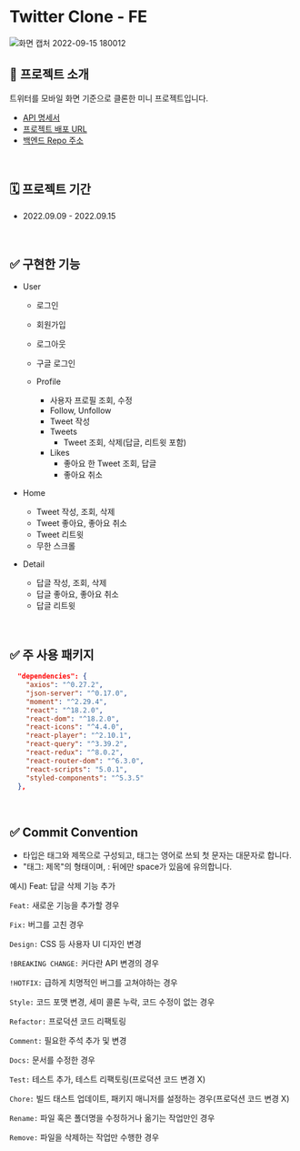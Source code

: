 # Twitter Clone - FE

![화면 캡처 2022-09-15 180012](https://user-images.githubusercontent.com/73919235/190458301-5dcdb62d-05b0-4239-ae60-337a6b5d5f2e.png)

## 📢 프로젝트 소개
트위터를 모바일 화면 기준으로 클론한 미니 프로젝트입니다.
- [API 명세서](https://www.notion.so/d1761736f19246b88c50990a33d7dfe0)
- [프로젝트 배포 URL](http://twitter-mini-clone.s3-website.ap-northeast-2.amazonaws.com/first)
- [백엔드 Repo 주소](https://github.com/CloneCoding-Team4-BE/Twitter-Clone)
<br>

## 🗓 프로젝트 기간
- 2022.09.09 - 2022.09.15
<br>

## ✅ 구현한 기능
- User
    - 로그인
    - 회원가입
    - 로그아웃
    - 구글 로그인
    
    - Profile
        - 사용자 프로필 조회, 수정
        - Follow, Unfollow
        - Tweet 작성
        - Tweets
            - Tweet 조회, 삭제(답글, 리트윗 포함)
        - Likes
            - 좋아요 한 Tweet 조회, 답글
            - 좋아요 취소
        
- Home
    - Tweet 작성, 조회, 삭제
    - Tweet 좋아요, 좋아요 취소
    - Tweet 리트윗
    - 무한 스크롤
        
- Detail
    - 답글 작성, 조회, 삭제
    - 답글 좋아요, 좋아요 취소
    - 답글 리트윗
<br>

## ✅ 주 사용 패키지
```json
  "dependencies": {
    "axios": "^0.27.2",
    "json-server": "^0.17.0",
    "moment": "^2.29.4",
    "react": "^18.2.0",
    "react-dom": "^18.2.0",
    "react-icons": "^4.4.0",
    "react-player": "^2.10.1",
    "react-query": "^3.39.2",
    "react-redux": "^8.0.2",
    "react-router-dom": "^6.3.0",
    "react-scripts": "5.0.1",
    "styled-components": "^5.3.5"
  },
```
<br>

## ✅ Commit Convention
- 타입은 태그와 제목으로 구성되고, 태그는 영어로 쓰되 첫 문자는 대문자로 합니다.
- "태그: 제목"의 형태이며, : 뒤에만 space가 있음에 유의합니다.

 예시) Feat: 답글 삭제 기능 추가

`Feat:` 새로운 기능을 추가할 경우

`Fix:` 버그를 고친 경우

`Design:` CSS 등 사용자 UI 디자인 변경

`!BREAKING CHANGE:` 커다란 API 변경의 경우

`!HOTFIX:` 급하게 치명적인 버그를 고쳐야하는 경우

`Style:` 코드 포맷 변경, 세미 콜론 누락, 코드 수정이 없는 경우

`Refactor:` 프로덕션 코드 리팩토링

`Comment:` 필요한 주석 추가 및 변경

`Docs:` 문서를 수정한 경우

`Test:` 테스트 추가, 테스트 리팩토링(프로덕션 코드 변경 X)

`Chore:` 빌드 태스트 업데이트, 패키지 매니저를 설정하는 경우(프로덕션 코드 변경 X)

`Rename:` 파일 혹은 폴더명을 수정하거나 옮기는 작업만인 경우
 
`Remove:` 파일을 삭제하는 작업만 수행한 경우
